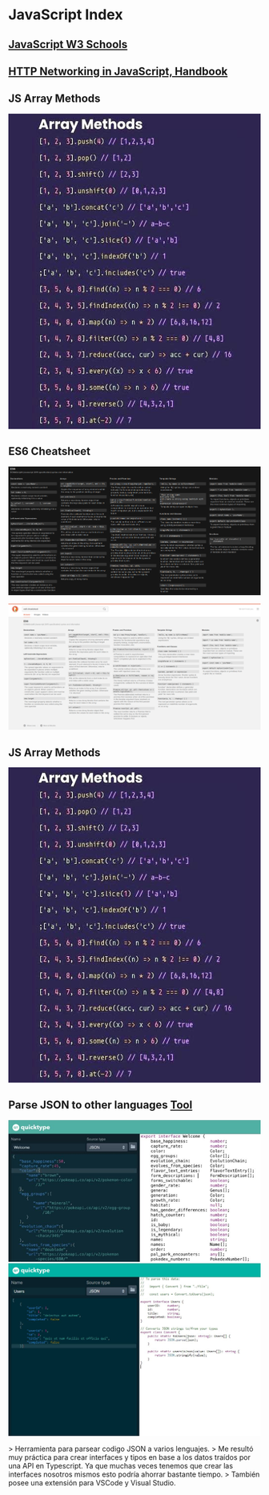 # JavaScript Index

## [JavaScript W3 Schools](https://www.w3schools.com/js/default.asp)
## [HTTP Networking in JavaScript, Handbook](https://www.freecodecamp.org/news/http-full-course/)

## JS Array Methods
<p align="center">
        <img src="media/JavaScript Array Methods.jpeg" alt="JavaScript Array Methods">
</p>


## ES6 Cheatsheet
<p align="center">
        <img src="media/ES6 Cheatsheet.png" alt="ES6 Cheatsheet">
</p>

<p align="center">
        <img src="media/ES6 Cheatsheet 2.png" alt="ES6 Cheatsheet 2">
</p>

## JS Array Methods
<p align="center">
        <img src="media/JavaScript Array Methods.jpeg" alt="ES6 Cheatsheet">
</p>

## Parse JSON to other languages [Tool](https://app.quicktype.io/)
<p align="center">
        <img src="media/quicktype1.jpeg" alt="Quicktype 1">
        <img src="media/quicktype2.jpeg" alt="Quicktype 2">
</p>
> Herramienta para parsear codigo JSON a varios lenguajes.
> Me resultó muy práctica para crear interfaces y tipos en base a los datos traídos por una API en Typescript. Ya que muchas veces tenemos que crear las interfaces nosotros mismos esto podría ahorrar bastante tiempo.
> También posee una extensión para VSCode y Visual Studio. 
